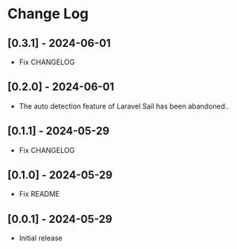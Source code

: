 # Change Log

## [0.3.1] - 2024-06-01

- Fix CHANGELOG

## [0.2.0] - 2024-06-01

- The auto detection feature of Laravel Sail has been abandoned..

## [0.1.1] - 2024-05-29

- Fix CHANGELOG

## [0.1.0] - 2024-05-29

- Fix README

## [0.0.1] - 2024-05-29

- Initial release